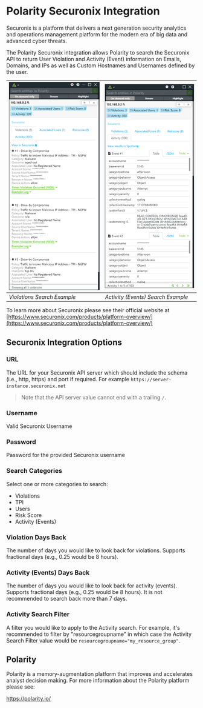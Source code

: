 
# Polarity Securonix Integration

Securonix is a platform that delivers a next generation security analytics and operations management platform for the modern era of big data and advanced cyber threats.

The Polarity Securonix integration allows Polarity to search the Securonix API to return User Violation and Activity (Event) information on Emails, Domains, and IPs as well as Custom Hostnames and Usernames defined by the user.

| ![violations example](assets/overlay-violations.png) | ![activity example](assets/overlay-activity.png) 
|------------------------------------------------------|-------------------------------------|
| *Violations Search Example*                          | *Activity (Events) Search Example*  |

To learn more about Securonix please see their official website at [https://www.securonix.com/products/platform-overview/](https://www.securonix.com/products/platform-overview/)

## Securonix Integration Options

### URL

The URL for your Securonix API server which should include the schema (i.e., http, https) and port if required.  For example `https://server-instance.securonix.net`

> Note that the API server value cannot end with a trailing `/`.

### Username

Valid Securonix Username

### Password

Password for the provided Securonix username

### Search Categories

Select one or more categories to search:

* Violations
* TPI
* Users
* Risk Score
* Activity (Events)

### Violation Days Back
The number of days you would like to look back for violations. Supports fractional days (e.g., 0.25 would be 8 hours).

### Activity (Events) Days Back
The number of days you would like to look back for activity (events). Supports fractional days (e.g., 0.25 would be 8 hours).  It is not recommended to search back more than 7 days.

### Activity Search Filter

A filter you would like to apply to the Activity search.  For example, it's recommended to filter by "resourcegroupname" in which case the Activity Search Filter value would be `resourcegroupname="my_resource_group"`.

## Polarity

Polarity is a memory-augmentation platform that improves and accelerates analyst decision making.  For more information about the Polarity platform please see:

https://polarity.io/